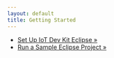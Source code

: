 ```yaml
---
layout: default
title: Getting Started
---
```


* [Set Up IoT Dev Kit Eclipse »](/docs/ide_setup/eclipse/setup.html)
* [Run a Sample Eclipse Project »](/docs/ide_setup/eclipse/create_project.html)